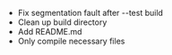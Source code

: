 * Fix segmentation fault after --test build
* Clean up build directory
* Add README.md
* Only compile necessary files
